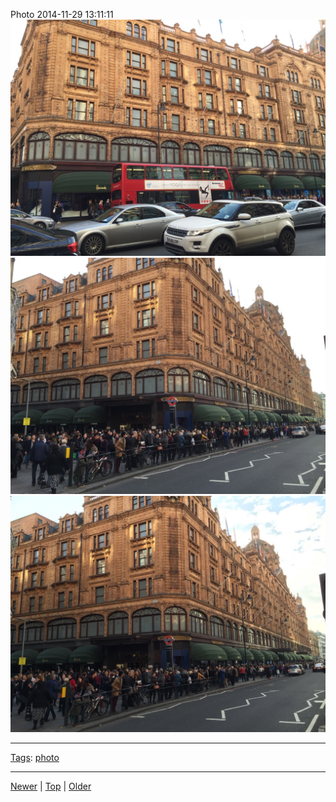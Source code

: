 <!--
title: Photo 2014-11-29 13
date: 2020-06-28T14:56:50.703Z
tags: photo
-->









Photo 2014-11-29 13:11:11
![](103886210632-0.jpg)
![](103886210632-1.jpg)
![](103886210632-2.jpg)

<!--BOTTOM-POST-NAVIGATION-->
---

[Tags](tags.md): [photo](tag-photo.md)

---

[Newer](103831788682.md) | [Top](index.md) | [Older](103894432347.md)